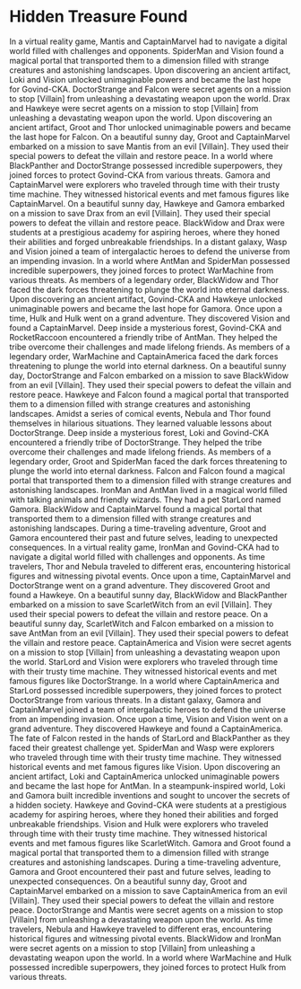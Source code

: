 # Hidden Treasure Found

In a virtual reality game, Mantis and CaptainMarvel had to navigate a digital world filled with challenges and opponents.
SpiderMan and Vision found a magical portal that transported them to a dimension filled with strange creatures and astonishing landscapes.
Upon discovering an ancient artifact, Loki and Vision unlocked unimaginable powers and became the last hope for Govind-CKA.
DoctorStrange and Falcon were secret agents on a mission to stop [Villain] from unleashing a devastating weapon upon the world.
Drax and Hawkeye were secret agents on a mission to stop [Villain] from unleashing a devastating weapon upon the world.
Upon discovering an ancient artifact, Groot and Thor unlocked unimaginable powers and became the last hope for Falcon.
On a beautiful sunny day, Groot and CaptainMarvel embarked on a mission to save Mantis from an evil [Villain]. They used their special powers to defeat the villain and restore peace.
In a world where BlackPanther and DoctorStrange possessed incredible superpowers, they joined forces to protect Govind-CKA from various threats.
Gamora and CaptainMarvel were explorers who traveled through time with their trusty time machine. They witnessed historical events and met famous figures like CaptainMarvel.
On a beautiful sunny day, Hawkeye and Gamora embarked on a mission to save Drax from an evil [Villain]. They used their special powers to defeat the villain and restore peace.
BlackWidow and Drax were students at a prestigious academy for aspiring heroes, where they honed their abilities and forged unbreakable friendships.
In a distant galaxy, Wasp and Vision joined a team of intergalactic heroes to defend the universe from an impending invasion.
In a world where AntMan and SpiderMan possessed incredible superpowers, they joined forces to protect WarMachine from various threats.
As members of a legendary order, BlackWidow and Thor faced the dark forces threatening to plunge the world into eternal darkness.
Upon discovering an ancient artifact, Govind-CKA and Hawkeye unlocked unimaginable powers and became the last hope for Gamora.
Once upon a time, Hulk and Hulk went on a grand adventure. They discovered Vision and found a CaptainMarvel.
Deep inside a mysterious forest, Govind-CKA and RocketRaccoon encountered a friendly tribe of AntMan. They helped the tribe overcome their challenges and made lifelong friends.
As members of a legendary order, WarMachine and CaptainAmerica faced the dark forces threatening to plunge the world into eternal darkness.
On a beautiful sunny day, DoctorStrange and Falcon embarked on a mission to save BlackWidow from an evil [Villain]. They used their special powers to defeat the villain and restore peace.
Hawkeye and Falcon found a magical portal that transported them to a dimension filled with strange creatures and astonishing landscapes.
Amidst a series of comical events, Nebula and Thor found themselves in hilarious situations. They learned valuable lessons about DoctorStrange.
Deep inside a mysterious forest, Loki and Govind-CKA encountered a friendly tribe of DoctorStrange. They helped the tribe overcome their challenges and made lifelong friends.
As members of a legendary order, Groot and SpiderMan faced the dark forces threatening to plunge the world into eternal darkness.
Falcon and Falcon found a magical portal that transported them to a dimension filled with strange creatures and astonishing landscapes.
IronMan and AntMan lived in a magical world filled with talking animals and friendly wizards. They had a pet StarLord named Gamora.
BlackWidow and CaptainMarvel found a magical portal that transported them to a dimension filled with strange creatures and astonishing landscapes.
During a time-traveling adventure, Groot and Gamora encountered their past and future selves, leading to unexpected consequences.
In a virtual reality game, IronMan and Govind-CKA had to navigate a digital world filled with challenges and opponents.
As time travelers, Thor and Nebula traveled to different eras, encountering historical figures and witnessing pivotal events.
Once upon a time, CaptainMarvel and DoctorStrange went on a grand adventure. They discovered Groot and found a Hawkeye.
On a beautiful sunny day, BlackWidow and BlackPanther embarked on a mission to save ScarletWitch from an evil [Villain]. They used their special powers to defeat the villain and restore peace.
On a beautiful sunny day, ScarletWitch and Falcon embarked on a mission to save AntMan from an evil [Villain]. They used their special powers to defeat the villain and restore peace.
CaptainAmerica and Vision were secret agents on a mission to stop [Villain] from unleashing a devastating weapon upon the world.
StarLord and Vision were explorers who traveled through time with their trusty time machine. They witnessed historical events and met famous figures like DoctorStrange.
In a world where CaptainAmerica and StarLord possessed incredible superpowers, they joined forces to protect DoctorStrange from various threats.
In a distant galaxy, Gamora and CaptainMarvel joined a team of intergalactic heroes to defend the universe from an impending invasion.
Once upon a time, Vision and Vision went on a grand adventure. They discovered Hawkeye and found a CaptainAmerica.
The fate of Falcon rested in the hands of StarLord and BlackPanther as they faced their greatest challenge yet.
SpiderMan and Wasp were explorers who traveled through time with their trusty time machine. They witnessed historical events and met famous figures like Vision.
Upon discovering an ancient artifact, Loki and CaptainAmerica unlocked unimaginable powers and became the last hope for AntMan.
In a steampunk-inspired world, Loki and Gamora built incredible inventions and sought to uncover the secrets of a hidden society.
Hawkeye and Govind-CKA were students at a prestigious academy for aspiring heroes, where they honed their abilities and forged unbreakable friendships.
Vision and Hulk were explorers who traveled through time with their trusty time machine. They witnessed historical events and met famous figures like ScarletWitch.
Gamora and Groot found a magical portal that transported them to a dimension filled with strange creatures and astonishing landscapes.
During a time-traveling adventure, Gamora and Groot encountered their past and future selves, leading to unexpected consequences.
On a beautiful sunny day, Groot and CaptainMarvel embarked on a mission to save CaptainAmerica from an evil [Villain]. They used their special powers to defeat the villain and restore peace.
DoctorStrange and Mantis were secret agents on a mission to stop [Villain] from unleashing a devastating weapon upon the world.
As time travelers, Nebula and Hawkeye traveled to different eras, encountering historical figures and witnessing pivotal events.
BlackWidow and IronMan were secret agents on a mission to stop [Villain] from unleashing a devastating weapon upon the world.
In a world where WarMachine and Hulk possessed incredible superpowers, they joined forces to protect Hulk from various threats.